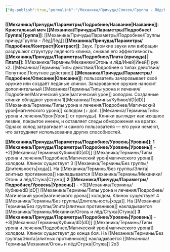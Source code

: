 ```yaml
---
{"dg-publish":true,"permalink":"/Механика/Причуды/Список/Группа - Лёд/Кристальный меч/","noteIcon":"","created":"2025-07-12T09:56:00.239+03:00","updated":"2025-07-29T23:55:57.521+03:00"}
---
```


**[[Механика/Причуды/Параметры/Подробнее/Название\|Название]]**: **Кристальный меч**
**[[Механика/Причуды/Параметры/Подробнее/Группа\|Группа]]**: [[Механика/Причуды/Параметры/Подробнее/Группы причуд/Группа - Лёд\|Лёд]] 
**[[Механика/Причуды/Параметры/Подробнее/Контраст\|Контраст]]**: Звук. Громкие звуки или вибрации разрушают структуру ледяного клинка, снижая его эффективность. 
**[[Механика/Причуды/Параметры/Подробнее/Плата (причуда)\|Плата]]**: [[Механика/Термины/Механики/Огонь и лёд/Иней\|Иней]] рук х2.  [[Механика/Термины/Типы действий/Подробнее о типах действий/Попутное\|Попутное действие]]
**[[Механика/Причуды/Параметры/Подробнее/Описание\|Описание]]**: пользователь зачаровывает своё оружие или создаёт ледяные клинки. Зачарованное оружие наносит дополнительный [[Механика/Термины/Типы урона и лечения/Подробнее/Магический урон\|магический урон]] холодом. Созданные клинки обладают уроном 1[[Механика/Термины/Кубики/dD\|dD]] [[Механика/Термины/Типы урона и лечения/Подробнее/Магический урон\|магического урона]] холодом (+ доп. [[Механика/Термины/Типы урона и лечения/Урон\|Урон]] от причуды). Клинки выглядят как изящное лезвие, покрытое инеем, и оставляет следы обморожения на врагах. Однако холод затрагивает и самого пользователя — его руки немеют, что затрудняет использование других способностей.

**[[Механика/Причуды/Параметры/Подробнее/Уровень\|Уровни]]**:
**1 [[Механика/Причуды/Параметры/Подробнее/Уровень\|Уровень]]** - +2[[Механика/Термины/Кубики/dD\|dD]] [[Механика/Термины/Типы урона и лечения/Подробнее/Магический урон\|магического урона]] холодом. Клинок существует 3 [[Механика/Термины/Без группы/Длительность\|хода]]. На [[Механика/Термины/Без группы/Элита\|элитных противников]] накладывается [[Механика/Термины/Механики/Огонь и лёд/Стужа\|Стужа]]
**2 [[Механика/Причуды/Параметры/Подробнее/Уровень\|Уровень]]** - +3[[Механика/Термины/Кубики/dD\|dD]] [[Механика/Термины/Типы урона и лечения/Подробнее/Магический урон\|магического урона]] холодом. Клинок существует 4 [[Механика/Термины/Без группы/Длительность\|хода]]. На [[Механика/Термины/Без группы/Элита\|элитных противников]] накладывается [[Механика/Термины/Механики/Огонь и лёд/Стужа\|Стужа]]
**3 [[Механика/Причуды/Параметры/Подробнее/Уровень\|Уровень]]** - +3[[Механика/Термины/Кубики/dD\|dD]] [[Механика/Термины/Типы урона и лечения/Подробнее/Магический урон\|магического урона]] холодом. Клинок существует до конца боя. На [[Механика/Термины/Без группы/Элита\|элитных противников]] накладывается [[Механика/Термины/Механики/Огонь и лёд/Стужа\|Стужа]] 2х3